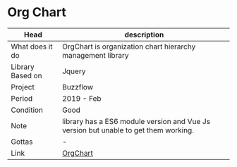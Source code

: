 

# Org Chart

Head | description
------------ | -------------
What does it do | OrgChart is organization chart hierarchy management library  
Library Based on | Jquery
Project | Buzzflow
Period | 2019 - Feb
Condition | Good
Note |library has a ES6 module version and Vue Js version but unable to get them working.
Gottas | -
Link | [OrgChart](https://github.com/dabeng/OrgChart)

